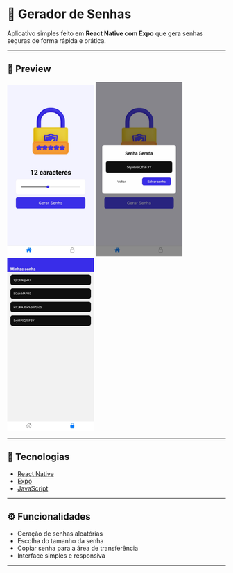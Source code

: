 # 🔐 Gerador de Senhas

Aplicativo simples feito em **React Native com Expo** que gera senhas seguras de forma rápida e prática.

---

## 📱 Preview
<div>
<img src="./prints-tela/tela1.jpg" alt="Preview do App" width="200" />
<img src="./prints-tela/tela2.jpg" alt="Preview do App" width="200" />
<img src="./prints-tela/tela3.jpg" alt="Preview do App" width="200" />
</div>



---

## 🚀 Tecnologias

- [React Native](https://reactnative.dev/)
- [Expo](https://expo.dev/)
- [JavaScript](https://developer.mozilla.org/pt-BR/docs/Web/JavaScript)

---

## ⚙️ Funcionalidades

- Geração de senhas aleatórias
- Escolha do tamanho da senha
- Copiar senha para a área de transferência
- Interface simples e responsiva

---
